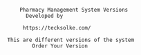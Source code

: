 					       Pharmacy Management System Versions  
							 Developed by 
							 
						    https://tecksolke.com/

					   This are different versions of the system
						       Order Your Version
